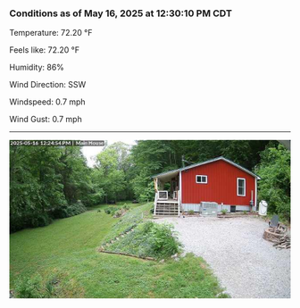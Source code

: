 ### Conditions as of May 16, 2025 at 12:30:10 PM CDT 

Temperature: 72.20 &deg;F

Feels like: 72.20 &deg;F

Humidity: 86%

Wind Direction: SSW

Windspeed: 0.7 mph

Wind Gust: 0.7 mph

---

<img src="./images/latest.jpeg"/>

